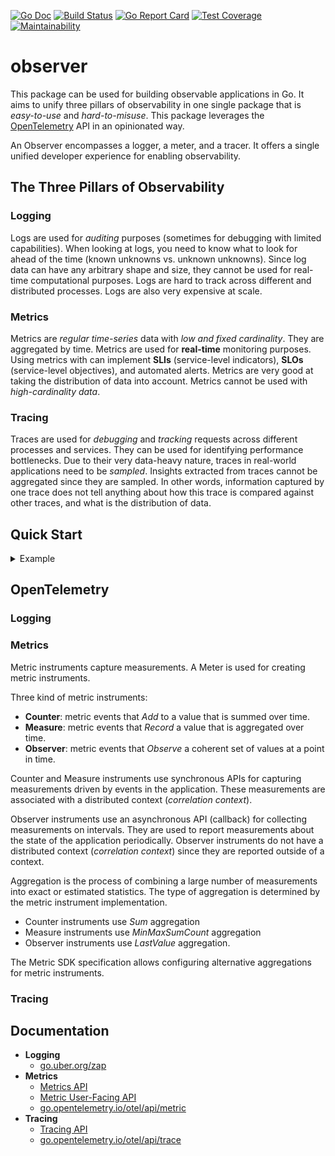 [![Go Doc][godoc-image]][godoc-url]
[![Build Status][workflow-image]][workflow-url]
[![Go Report Card][goreport-image]][goreport-url]
[![Test Coverage][coverage-image]][coverage-url]
[![Maintainability][maintainability-image]][maintainability-url]

# observer

This package can be used for building observable applications in Go.
It aims to unify three pillars of observability in one single package that is _easy-to-use_ and _hard-to-misuse_.
This package leverages the [OpenTelemetry](https://opentelemetry.io) API in an opinionated way.

An Observer encompasses a logger, a meter, and a tracer.
It offers a single unified developer experience for enabling observability.

## The Three Pillars of Observability

### Logging

Logs are used for _auditing_ purposes (sometimes for debugging with limited capabilities).
When looking at logs, you need to know what to look for ahead of the time (known unknowns vs. unknown unknowns).
Since log data can have any arbitrary shape and size, they cannot be used for real-time computational purposes.
Logs are hard to track across different and distributed processes. Logs are also very expensive at scale.

### Metrics

Metrics are _regular time-series_ data with _low and fixed cardinality_.
They are aggregated by time. Metrics are used for **real-time** monitoring purposes.
Using metrics with can implement **SLIs** (service-level indicators), **SLOs** (service-level objectives), and automated alerts.
Metrics are very good at taking the distribution of data into account.
Metrics cannot be used with _high-cardinality data_.

### Tracing

Traces are used for _debugging_ and _tracking_ requests across different processes and services.
They can be used for identifying performance bottlenecks.
Due to their very data-heavy nature, traces in real-world applications need to be _sampled_.
Insights extracted from traces cannot be aggregated since they are sampled.
In other words, information captured by one trace does not tell anything about how this trace is compared against other traces, and what is the distribution of data.

## Quick Start

<details>
  <summary>Example</summary>

```go
package main

import (
  "context"
  "log"
  "net/http"
  "runtime"
  "time"

  "github.com/moorara/observer"
  "go.opentelemetry.io/otel/api/core"
  "go.opentelemetry.io/otel/api/correlation"
  "go.opentelemetry.io/otel/api/key"
  "go.opentelemetry.io/otel/api/metric"
  "go.uber.org/zap"
)

type instruments struct {
  reqCounter   metric.Int64Counter
  reqDuration  metric.Float64Measure
  allocatedMem metric.Int64Observer
}

func newInstruments(meter metric.Meter) *instruments {
  mustMeter := metric.Must(meter)

  callback := func(result metric.Int64ObserverResult) {
    ms := new(runtime.MemStats)
    runtime.ReadMemStats(ms)
    result.Observe(int64(ms.Alloc),
      key.String("function", "ReadMemStats"),
    )
  }

  return &instruments{
    reqCounter:   mustMeter.NewInt64Counter("requests_total", metric.WithDescription("the total number of requests")),
    reqDuration:  mustMeter.NewFloat64Measure("request_duration_seconds", metric.WithDescription("the duration of requests in seconds")),
    allocatedMem: mustMeter.RegisterInt64Observer("allocated_memory_bytes", callback, metric.WithDescription("number of bytes allocated and in use")),
  }
}

type server struct {
  observer    *observer.Observer
  instruments *instruments
}

func (s *server) Handle(ctx context.Context) {
  // Tracing
  ctx, span := s.observer.Tracer().Start(ctx, "handle-request")
  defer span.End()

  start := time.Now()
  s.fetch(ctx)
  s.respond(ctx)
  duration := time.Now().Sub(start)

  labels := []core.KeyValue{
    key.String("method", "GET"),
    key.String("endpoint", "/user"),
    key.Uint("statusCode", 200),
  }

  // Metrics
  s.observer.Meter().RecordBatch(ctx, labels,
    s.instruments.reqCounter.Measurement(1),
    s.instruments.reqDuration.Measurement(duration.Seconds()),
  )

  // Logging
  s.observer.Logger().Info("request handled successfully.",
    zap.String("method", "GET"),
    zap.String("endpoint", "/user"),
    zap.Uint("statusCode", 200),
  )
}

func (s *server) fetch(ctx context.Context) {
  _, span := s.observer.Tracer().Start(ctx, "read-database")
  defer span.End()

  time.Sleep(50 * time.Millisecond)
}

func (s *server) respond(ctx context.Context) {
  _, span := s.observer.Tracer().Start(ctx, "send-response")
  defer span.End()

  time.Sleep(10 * time.Millisecond)
}

func main() {
  // Creating a new Observer and set it as the singleton
  obsv := observer.New(true, observer.Options{
    Name:        "my-service",
    Version:     "0.1.0",
    Environment: "production",
    Region:      "ca-central-1",
    Tags: map[string]string{
      "domain": "auth",
    },
    LogLevel:            "info",
    JaegerAgentEndpoint: "localhost:6831",
  })
  defer obsv.Close()

  srv := &server{
    observer:    obsv,
    instruments: newInstruments(obsv.Meter()),
  }

  // Creating a correlation context
  ctx := context.Background()
  ctx = correlation.NewContext(ctx,
    key.String("tenant", "1234"),
  )

  srv.Handle(ctx)

  // Serving metrics endpoint
  http.Handle("/metrics", obsv)
  log.Fatal(http.ListenAndServe(":8080", nil))
}
```

Here are the logs from stdout:

```json
{"level":"info","timestamp":"2020-05-02T17:24:09.930771-04:00","caller":"example/main.go:70","message":"request handled successfully.","domain":"auth","environment":"production","logger":"my-service","region":"ca-central-1","version":"0.1.0","method":"GET","endpoint":"/user","statusCode":200}
```

And here are the metrics reported at http://localhost:8080/metrics:

```
# HELP allocated_memory_bytes number of bytes allocated and in use
# TYPE allocated_memory_bytes histogram
allocated_memory_bytes_bucket{function="ReadMemStats",le="+Inf"} 10
allocated_memory_bytes_sum{function="ReadMemStats"} 2.6220712e+07
allocated_memory_bytes_count{function="ReadMemStats"} 10
# HELP request_duration_seconds the duration of requests in seconds
# TYPE request_duration_seconds histogram
request_duration_seconds_bucket{endpoint="/user",method="GET",statusCode="200",le="+Inf"} 1
request_duration_seconds_sum{endpoint="/user",method="GET",statusCode="200"} 0.062990596
request_duration_seconds_count{endpoint="/user",method="GET",statusCode="200"} 1
# HELP requests_total the total number of requests
# TYPE requests_total counter
requests_total{endpoint="/user",method="GET",statusCode="200"} 1
```
</details>

## OpenTelemetry

### Logging

### Metrics

Metric instruments capture measurements. A Meter is used for creating metric instruments.

Three kind of metric instruments:

  - **Counter**:  metric events that _Add_ to a value that is summed over time.
  - **Measure**:  metric events that _Record_ a value that is aggregated over time.
  - **Observer**: metric events that _Observe_ a coherent set of values at a point in time.

Counter and Measure instruments use synchronous APIs for capturing measurements driven by events in the application.
These measurements are associated with a distributed context (_correlation context_).

Observer instruments use an asynchronous API (callback) for collecting measurements on intervals.
They are used to report measurements about the state of the application periodically.
Observer instruments do not have a distributed context (_correlation context_) since they are reported outside of a context.

Aggregation is the process of combining a large number of measurements into exact or estimated statistics.
The type of aggregation is determined by the metric instrument implementation.

  - Counter instruments use _Sum_ aggregation
  - Measure instruments use _MinMaxSumCount_ aggregation
  - Observer instruments use _LastValue_ aggregation.

The Metric SDK specification allows configuring alternative aggregations for metric instruments.

### Tracing

## Documentation

  - **Logging**
    - [go.uber.org/zap](https://pkg.go.dev/go.uber.org/zap)
  - **Metrics**
    - [Metrics API](https://github.com/open-telemetry/opentelemetry-specification/blob/master/specification/metrics/api.md)
    - [Metric User-Facing API](https://github.com/open-telemetry/opentelemetry-specification/blob/master/specification/metrics/api-user.md)
    - [go.opentelemetry.io/otel/api/metric](https://pkg.go.dev/go.opentelemetry.io/otel/api/metric)
  - **Tracing**
    - [Tracing API](https://github.com/open-telemetry/opentelemetry-specification/blob/master/specification/trace/api.md)
    - [go.opentelemetry.io/otel/api/trace](https://pkg.go.dev/go.opentelemetry.io/otel/api/trace)


[godoc-url]: https://pkg.go.dev/github.com/moorara/observer
[godoc-image]: https://godoc.org/github.com/moorara/observer?status.svg
[workflow-url]: https://github.com/moorara/observer/actions
[workflow-image]: https://github.com/moorara/observer/workflows/Main/badge.svg
[goreport-url]: https://goreportcard.com/report/github.com/moorara/observer
[goreport-image]: https://goreportcard.com/badge/github.com/moorara/observer
[coverage-url]: https://codeclimate.com/github/moorara/observer/test_coverage
[coverage-image]: https://api.codeclimate.com/v1/badges/727461eda3a578b3ccc2/test_coverage
[maintainability-url]: https://codeclimate.com/github/moorara/observer/maintainability
[maintainability-image]: https://api.codeclimate.com/v1/badges/727461eda3a578b3ccc2/maintainability
